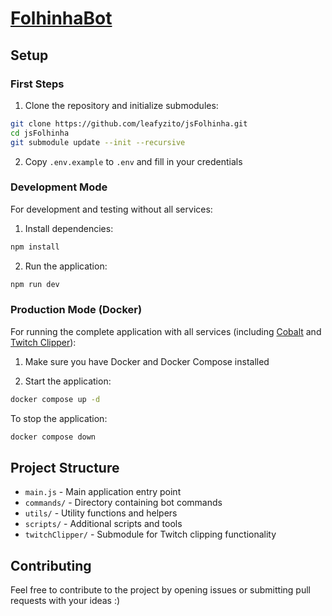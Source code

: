 # [FolhinhaBot](https://folhinhabot.com/)

## Setup

### First Steps
1. Clone the repository and initialize submodules:
```bash
git clone https://github.com/leafyzito/jsFolhinha.git
cd jsFolhinha
git submodule update --init --recursive
```

2. Copy `.env.example` to `.env` and fill in your credentials

### Development Mode
For development and testing without all services:

1. Install dependencies:
```bash
npm install
```

2. Run the application:
```bash
npm run dev
```

### Production Mode (Docker)
For running the complete application with all services (including [Cobalt](https://github.com/imputnet/cobalt/) and [Twitch Clipper](https://github.com/leafyzito/twitch-clipper)):

1. Make sure you have Docker and Docker Compose installed

2. Start the application:
```bash
docker compose up -d
```

To stop the application:
```bash
docker compose down
```

## Project Structure
- `main.js` - Main application entry point
- `commands/` - Directory containing bot commands
- `utils/` - Utility functions and helpers
- `scripts/` - Additional scripts and tools
- `twitchClipper/` - Submodule for Twitch clipping functionality

## Contributing
Feel free to contribute to the project by opening issues or submitting pull requests with your ideas :)